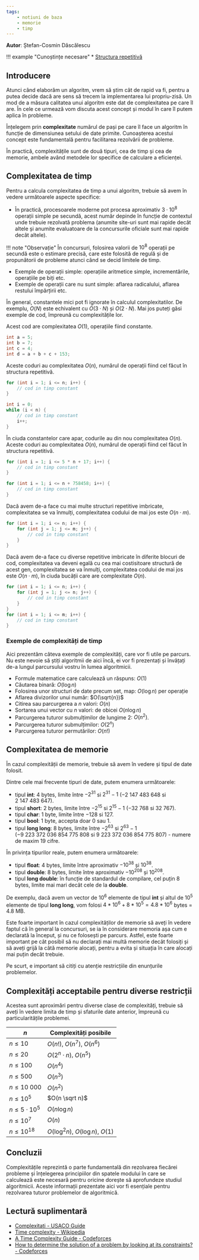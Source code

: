 ```yaml
---
tags:
    - notiuni de baza
    - memorie
    - timp
---
```


**Autor**: Ștefan-Cosmin Dăscălescu

!!! example "Cunoștințe necesare"
    * [Structura repetitivă](https://edu.roalgo.ro/cppintro/loops/)

## Introducere

Atunci când elaborăm un algoritm, vrem să știm cât de rapid va fi, pentru a putea decide dacă are sens să trecem la implementarea lui propriu-zisă. Un mod de a măsura calitatea unui algoritm este dat de complexitatea pe care îl are. În cele ce urmează vom discuta acest concept și modul în care îl putem aplica în probleme.

Înțelegem prin **complexitate** numărul de pași pe care îl face un algoritm în funcție de dimensiunea setului de date primite. Cunoașterea acestui concept este fundamentală pentru facilitarea rezolvării de probleme. 

În practică, complexitățile sunt de două tipuri, cea de timp și cea de memorie, ambele având metodele lor specifice de calculare a eficienței.

## Complexitatea de timp

Pentru a calcula complexitatea de timp a unui algoritm, trebuie să avem în vedere următoarele aspecte specifice:

* În practică, procesoarele moderne pot procesa aproximativ $3 \cdot 10^8$ operații simple pe secundă, acest număr depinde în funcție de contextul unde trebuie rezolvată problema (anumite site-uri sunt mai rapide decât altele și anumite evaluatoare de la concursurile oficiale sunt mai rapide decât altele).

!!! note "Observație"
    În concursuri, folosirea valorii de $10^8$ operații pe secundă este o estimare precisă, care este folosită de regulă și de propunătorii de probleme atunci când se decid limitele de timp.

* Exemple de operații simple: operațiile aritmetice simple, incrementările, operațiile pe biți etc.
* Exemple de operații care nu sunt simple: aflarea radicalului, aflarea restului împărțirii etc. 

În general, constantele mici pot fi ignorate în calculul complexitatilor. De exemplu, $O(N)$ este echivalent cu $O(3 \cdot N)$ și $O(2 \cdot N)$. Mai jos puteți găsi exemple de cod, împreună cu complexitățile lor.

Acest cod are complexitatea $O(1)$, operațiile fiind constante. 

```cpp
int a = 5;
int b = 7;
int c = 4;
int d = a + b + c + 153;
```

Aceste coduri au complexitatea $O(n)$, numărul de operații fiind cel făcut în structura repetitivă. 

```cpp
for (int i = 1; i <= n; i++) {
    // cod in timp constant
}
```

```cpp
int i = 0;
while (i < n) {
    // cod in timp constant
    i++;
}
```

În ciuda constantelor care apar, codurile au din nou complexitatea $O(n)$.
Aceste coduri au complexitatea $O(n)$, numărul de operații fiind cel făcut în structura repetitivă. 

```cpp
for (int i = 1; i <= 5 * n + 17; i++) {
    // cod in timp constant
}
```

```cpp
for (int i = 1; i <= n + 758458; i++) {
    // cod in timp constant
}
```

Dacă avem de-a face cu mai multe structuri repetitive imbricate, complexitatea se va înmulți, complexitatea codului de mai jos este $O(n \cdot m)$.

```cpp
for (int i = 1; i <= n; i++) {
    for (int j = 1; j <= m; j++) {
        // cod in timp constant
    }
}
```

Dacă avem de-a face cu diverse repetitive imbricate în diferite blocuri de cod, complexitatea va deveni egală cu cea mai costisitoare structură de acest gen, complexitatea se va înmulți, complexitatea codului de mai jos este $O(n \cdot m)$, în ciuda bucății care are complexitate $O(n)$.

```cpp
for (int i = 1; i <= n; i++) {
    for (int j = 1; j <= n; j++) {
        // cod in timp constant
    }
}
for (int i = 1; i <= m; i++) {
    // cod in timp constant
}
```

### Exemple de complexități de timp

Aici prezentăm câteva exemple de complexități, care vor fi utile pe parcurs. Nu este nevoie să știți algoritmii de aici încă, ei vor fi prezentați și învățați de-a lungul parcursului vostru în lumea algoritmicii.

- Formule matematice care calculează un răspuns: $O(1)$
- Căutarea binară: $O(\log n)$
- Folosirea unor structuri de date precum set, map: $O(\log n)$ per operație
- Aflarea divizorilor unui număr: $O(\sqrt{n})$
- Citirea sau parcurgerea a $n$ valori: $O(n)$
- Sortarea unui vector cu $n$ valori: de obicei $O(n \log n)$
- Parcurgerea tuturor submulțimilor de lungime $2$: $O(n^2)$.
- Parcurgerea tuturor submulțimilor: $O(2^n)$
- Parcurgerea tuturor permutărilor: $O(n!)$

## Complexitatea de memorie

În cazul complexității de memorie, trebuie să avem în vedere și tipul de date folosit.

Dintre cele mai frecvente tipuri de date, putem enumera următoarele:

* tipul **int**: $4$ bytes, limite între $-2^{31}$ si $2^{31} - 1$ ($-2 \ 147 \ 483 \ 648$ si $2 \ 147 \ 483 \ 647$).
* tipul **short**: $2$ bytes, limite între $-2^{15}$ si $2^{15} - 1$ ($-32  \ 768$ si $32 \ 767$).
* tipul **char**: $1$ byte, limite între $-128$ si $127$.
* tipul **bool**: $1$ byte, accepta doar $0$ sau $1$.
* tipul **long long**: $8$ bytes, limite între $-2^{63}$ si $2^{63} - 1$ ($-9 \ 223 \ 372 \ 036 \ 854 \ 775 \ 808$ si $9 \ 223 \ 372 \ 036 \ 854 \ 775 \ 807$) - numere de maxim $19$ cifre.

În privința tipurilor reale, putem enumera următoarele:

* tipul **float**: $4$ bytes, limite între aproximativ $-10^{38}$ și $10^{38}$.
* tipul **double**: $8$ bytes, limite între aproximativ $-10^{208}$ și $10^{208}$.
* tipul **long double**: în funcție de standardul de compilare, cel puțin $8$ bytes, limite mai mari decât cele de la **double**.

De exemplu, dacă avem un vector de $10^6$ elemente de tipul **int** și altul de $10^5$ elemente de tipul **long long**, vom folosi $4 * 10^6 + 8 * 10^5 = 4.8*10^6$ bytes = $4.8$ MB. 

Este foarte important în cazul complexităților de memorie să aveți în vedere faptul că în general la concursuri, se ia în considerare memoria așa cum e declarată la început, și nu ce folosești pe parcurs. Astfel, este foarte important pe cât posibil să nu declarați mai multă memorie decât folosiți și să aveți grijă la câtă memorie alocați, pentru a evita și situația în care alocați mai puțin decât trebuie.

Pe scurt, e important să citiți cu atenție restricțiile din enunțurile problemelor. 

## Complexități acceptabile pentru diverse restricții

Acestea sunt aproximări pentru diverse clase de complexități, trebuie să aveți în vedere limita de timp și sfaturile date anterior, împreună cu particularitățile problemei.

| $n$                  | Complexități posibile                                            |
| -------------------- | ---------------------------------------------------------------- |
| $n \leq 10$           | $O(n!)$, $O(n^7)$, $O(n^6)$        |
| $n \leq 20$           | $O(2^n \cdot n)$, $O(n^5)$                   |
| $n \leq 100$           | $O(n^4)$                                               |
| $n \leq 500$          | $O(n^3)$                                               |
| $n \leq 10 \ 000$         | $O(n^2)$                                               |
| $n \leq 10^5$ | $O(n \sqrt n)$                                         |
| $n \leq 5 \cdot 10^5$ | $O(n \log n)$                                          |
| $n \leq 10^7$ | $O(n)$                                                 |
| $n \leq 10^{18}$      | $O(\log^2 n)$, $O(\log n)$, $O(1)$ |

## Concluzii

Complexitățile reprezintă o parte fundamentală din rezolvarea fiecărei probleme și înțelegerea principiilor din spatele modului în care se calculează este necesară pentru oricine dorește să aprofundeze studiul algoritmicii. Aceste informații prezentate aici vor fi esențiale pentru rezolvarea tuturor problemelor de algoritmică.

## Lectură suplimentară

* [Complexitati - USACO Guide](https://usaco.guide/bronze/time-comp?lang=cpp)
* [Time complexity - Wikipedia](https://en.wikipedia.org/wiki/Time_complexity)
* [A Time Complexity Guide - Codeforces](https://codeforces.com/blog/entry/104888)
* [How to determine the solution of a problem by looking at its constraints? - Codeforces](https://codeforces.com/blog/entry/21344)
